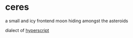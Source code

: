 # ceres
a small and icy frontend moon hiding amongst the asteroids

dialect of [hyperscript](https://github.com/hyperhype/hyperscript)

<!---[![Build Status](https://app.saucelabs.com/buildstatus/ceres-open-source)](https://app.saucelabs.com/u/ceres-open-source)

[![Browser Matrix](https://app.saucelabs.com/browser-matrix/ceres-open-source.svg)](https://app.saucelabs.com/u/ceres-open-source)-->
